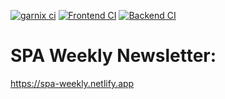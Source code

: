 [![garnix ci](https://img.shields.io/endpoint.svg?url=https%3A%2F%2Fgarnix.io%2Fapi%2Fbadges%2Fspa-stc%2Fweekly%3Fbranch%3Dmain)](https://garnix.io) [![Frontend CI](https://github.com/spa-stc/weekly/actions/workflows/eslint.yml/badge.svg?branch=main)](https://github.com/spa-stc/weekly/actions/workflows/eslint.yml) [![Backend CI](https://github.com/spa-stc/weekly/actions/workflows/lint-test.yml/badge.svg?branch=main)](https://github.com/spa-stc/weekly/actions/workflows/lint-test.yml)
# SPA Weekly Newsletter:

https://spa-weekly.netlify.app
